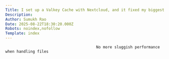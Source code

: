 ```yaml
---
Title: I set up a Valkey Cache with Nextcloud, and it fixed my biggest complaint
Description: 
Author: Sumukh Rao
Date: 2025-08-22T18:30:20.000Z
Robots: noindex,nofollow
Template: index
---
```


                                            No more sluggish performance when handling files
                                        